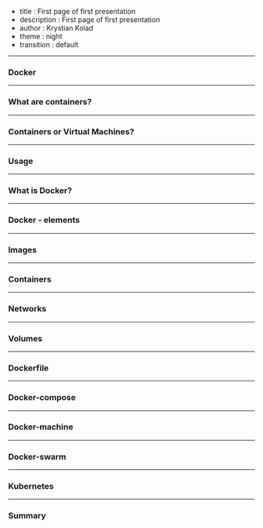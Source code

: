 - title : First page of first presentation
- description : First page of first presentation
- author : Krystian Kolad
- theme : night
- transition : default

***

### Docker

***

### What are containers?

***

### Containers or Virtual Machines?

***

### Usage

***

### What is Docker?

***

### Docker -  elements

---

### Images

---

### Containers

---

### Networks

---

### Volumes

---

### Dockerfile

---

### Docker-compose

***

### Docker-machine

*** 

### Docker-swarm

***

### Kubernetes

*** 

### Summary